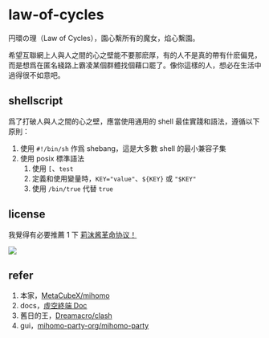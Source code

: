 # law-of-cycles
円環の理（Law of Cycles），園心繫所有的魔女，焰心繫園。

希望互聯網上人與人之間的心之壁能不要那麽厚，有的人不是真的帶有什麽偏見，而是想爲在匿名綫路上霸凌某個群體找個藉口罷了。像你這樣的人，想必在生活中過得很不如意吧。

## shellscript

爲了打破人與人之間的心之壁，應當使用通用的 shell 最佳實踐和語法，遵循以下原則：

1. 使用 `#!/bin/sh` 作爲 shebang，這是大多數 shell 的最小兼容子集
2. 使用 posix 標準語法
   1. 使用 `[`、`test`
   2. 定義和使用變量時，`KEY="value"`、`${KEY}` 或 `"$KEY"`
   3. 使用 `/bin/true` 代替 `true`

## license

我覺得有必要推薦 1 下 [莉沫酱革命协议！](https://github.com/RimoChan/Je-Suis-Le-Deluge.git)

![](https://unv-shield.librian.net/api/unv_shield?scale=1&barlen=1000&size=100&fontsize=50&anime=10)

## refer

1. 本家，[MetaCubeX/mihomo](https://github.com/MetaCubeX/mihomo.git)
2. docs，[虛空終端 Doc](https://wiki.metacubex.one/)
3. 舊日的王，[Dreamacro/clash](https://github.com/Dreamacro/clash)
4. gui，[mihomo-party-org/mihomo-party](https://github.com/mihomo-party-org/mihomo-party.git)
